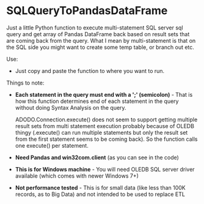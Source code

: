 # SQLQueryToPandasDataFrame
Just a little Python function to execute multi-statement SQL server sql query and get array of Pandas DataFrame back based on result sets that are coming back from the query.  What I mean by multi-statement is that on the SQL side you might want to create some temp table, or branch out etc.

Use:

- Just copy and paste the function to where you want to run.

Things to note:

- **Each statement in the query must end with a ';' (semicolon)** - That is how this function determines end of each statement in the query without doing Syntax Analysis on the query.

  ADODO.Connection.execute() does not seem to support getting multiple result sets from multi statement execution probably because of OLEDB thingy (.execute() can run multiple statements but only the result set from the first statement seems to be coming back).  So the function calls one execute() per statement.

- **Need Pandas and win32com.client** (as you can see in the code)

- **This is for Windows machine** - You will need OLEDB SQL server driver available (which comes with newer Windows 7+)

- **Not performance tested** - This is for small data (like less than 100K records, as to Big Data) and not intended to be used to replace ETL
